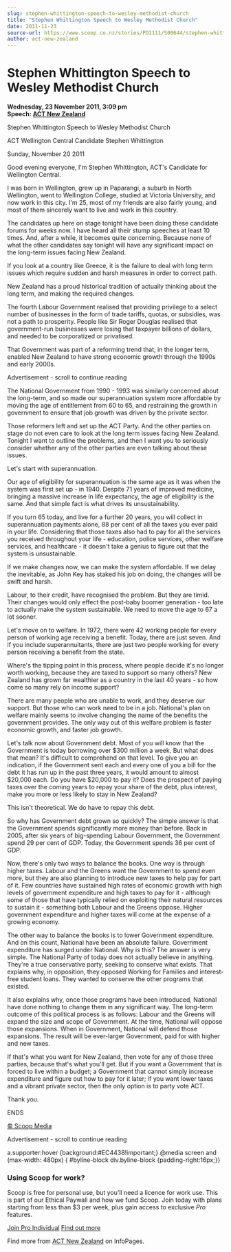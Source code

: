 ```yaml
---
slug: stephen-whittington-speech-to-wesley-methodist-church
title: "Stephen Whittington Speech to Wesley Methodist Church"
date: 2011-11-23
source-url: https://www.scoop.co.nz/stories/PO1111/S00644/stephen-whittington-speech-to-wesley-methodist-church.htm
author: act-new-zealand
---
```

Stephen Whittington Speech to Wesley Methodist Church
=====================================================

**Wednesday, 23 November 2011, 3:09 pm**  
**Speech: [ACT New Zealand](https://info.scoop.co.nz/ACT_New_Zealand)**

Stephen Whittington Speech to Wesley Methodist Church

ACT Wellington Central Candidate Stephen Whittington

Sunday, November 20 2011

Good evening everyone, I'm Stephen Whittington, ACT's Candidate for Wellington Central.

I was born in Wellington, grew up in Paparangi, a suburb in North Wellington, went to Wellington College, studied at Victoria University, and now work in this city. I'm 25, most of my friends are also fairly young, and most of them sincerely want to live and work in this country.

The candidates up here on stage tonight have been doing these candidate forums for weeks now. I have heard all their stump speeches at least 10 times. And, after a while, it becomes quite concerning. Because none of what the other candidates say tonight will have any significant impact on the long-term issues facing New Zealand.

If you look at a country like Greece, it is the failure to deal with long term issues which require sudden and harsh measures in order to correct path.

New Zealand has a proud historical tradition of actually thinking about the long term, and making the required changes.

The fourth Labour Government realised that providing privilege to a select number of businesses in the form of trade tariffs, quotas, or subsidies, was not a path to prosperity. People like Sir Roger Douglas realised that government-run businesses were losing that taxpayer billions of dollars, and needed to be corporatized or privatised.

That Government was part of a reforming trend that, in the longer term, enabled New Zealand to have strong economic growth through the 1990s and early 2000s.

Advertisement - scroll to continue reading





The National Government from 1990 - 1993 was similarly concerned about the long-term, and so made our superannuation system more affordable by moving the age of entitlement from 60 to 65, and restraining the growth in government to ensure that job growth was driven by the private sector.

Those reformers left and set up the ACT Party. And the other parties on stage do not even care to look at the long term issues facing New Zealand. Tonight I want to outline the problems, and then I want you to seriously consider whether any of the other parties are even talking about these issues.

Let's start with superannuation.

Our age of eligibility for superannuation is the same age as it was when the system was first set up - in 1940. Despite 71 years of improved medicine, bringing a massive increase in life expectancy, the age of eligibility is the same. And that simple fact is what drives its unsustainability.

If you turn 65 today, and live for a further 20 years, you will collect in superannuation payments alone, 88 per cent of all the taxes you ever paid in your life. Considering that those taxes also had to pay for all the services you received throughout your life - education, police services, other welfare services, and healthcare - it doesn't take a genius to figure out that the system is unsustainable.

If we make changes now, we can make the system affordable. If we delay the inevitable, as John Key has staked his job on doing, the changes will be swift and harsh.

Labour, to their credit, have recognised the problem. But they are timid. Their changes would only effect the post-baby boomer generation - too late to actually make the system sustainable. We need to move the age to 67 a lot sooner.

Let's move on to welfare. In 1972, there were 42 working people for every person of working age receiving a benefit. Today, there are just seven. And if you include superannuitants, there are just two people working for every person receiving a benefit from the state.

Where's the tipping point in this process, where people decide it's no longer worth working, because they are taxed to support so many others? New Zealand has grown far wealthier as a country in the last 40 years - so how come so many rely on income support?

There are many people who are unable to work, and they deserve our support. But those who can work need to be in a job. National's plan on welfare mainly seems to involve changing the name of the benefits the government provides. The only way out of this welfare problem is faster economic growth, and faster job growth.

Let's talk now about Government debt. Most of you will know that the Government is today borrowing over $300 million a week. But what does that mean? It's difficult to comprehend on that level. To give you an indication, if the Government sent each and every one of you a bill for the debt it has run up in the past three years, it would amount to almost $20,000 each. Do you have $20,000 to pay it? Does the prospect of paying taxes over the coming years to repay your share of the debt, plus interest, make you more or less likely to stay in New Zealand?

This isn't theoretical. We do have to repay this debt.

So why has Government debt grown so quickly? The simple answer is that the Government spends significantly more money than before. Back in 2005, after six years of big-spending Labour Government, the Government spend 29 per cent of GDP. Today, the Government spends 36 per cent of GDP.

Now, there's only two ways to balance the books. One way is through higher taxes. Labour and the Greens want the Government to spend even more, but they are also planning to introduce new taxes to help pay for part of it. Few countries have sustained high rates of economic growth with high levels of government expenditure and high taxes to pay for it - although some of those that have typically relied on exploiting their natural resources to sustain it - something both Labour and the Greens oppose. Higher government expenditure and higher taxes will come at the expense of a growing economy.

The other way to balance the books is to lower Government expenditure. And on this count, National have been an absolute failure. Government expenditure has surged under National. Why is this? The answer is very simple. The National Party of today does not actually believe in anything. They're a true conservative party, seeking to conserve what exists. That explains why, in opposition, they opposed Working for Families and interest-free student loans. They wanted to conserve the other programs that existed.

It also explains why, once those programs have been introduced, National have done nothing to change them in any significant way. The long-term outcome of this political process is as follows: Labour and the Greens will expand the size and scope of Government. At the time, National will oppose those expansions. When in Government, National will defend those expansions. The result will be ever-larger Government, paid for with higher and new taxes.

If that's what you want for New Zealand, then vote for any of those three parties, because that's what you'll get. But if you want a Government that is forced to live within a budget; a Government that cannot simply increase expenditure and figure out how to pay for it later; if you want lower taxes and a vibrant private sector, then the only option is to party vote ACT.

Thank you.

ENDS

[© Scoop Media](http://www.scoop.co.nz/about/terms.html)  

Advertisement - scroll to continue reading



a.supporter:hover {background:#EC4438!important;} @media screen and (max-width: 480px) { #byline-block div.byline-block {padding-right:16px;}}

### Using Scoop for work?

Scoop is free for personal use, but you’ll need a licence for work use. This is part of our Ethical Paywall and how we fund Scoop. Join today with plans starting from less than $3 per week, plus gain access to exclusive _Pro_ features.  
  
[Join Pro Individual](https://pro.scoop.co.nz/Individual/?from=ProIn24) [Find out more](https://pro.scoop.co.nz/using-scoop-for-work/?from=ProIn24)

Find more from [ACT New Zealand](https://info.scoop.co.nz/ACT_New_Zealand) on InfoPages.
